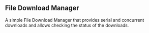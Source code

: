 ## File Download Manager

A simple File Download Manager that provides serial and concurrent
downloads and allows checking the status of the downloads.
